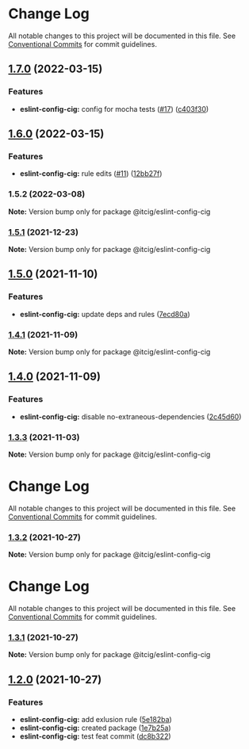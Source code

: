 # Change Log

All notable changes to this project will be documented in this file.
See [Conventional Commits](https://conventionalcommits.org) for commit guidelines.

## [1.7.0](https://github.com/itcig/itcig/compare/@itcig/eslint-config-cig@1.6.0...@itcig/eslint-config-cig@1.7.0) (2022-03-15)


### Features

* **eslint-config-cig:** config for mocha tests ([#17](https://github.com/itcig/itcig/issues/17)) ([c403f30](https://github.com/itcig/itcig/commit/c403f30057cd440cdbabb089d90067688f66654e))



## [1.6.0](https://github.com/itcig/itcig/compare/@itcig/eslint-config-cig@1.5.2...@itcig/eslint-config-cig@1.6.0) (2022-03-15)


### Features

* **eslint-config-cig:** rule edits ([#11](https://github.com/itcig/itcig/issues/11)) ([12bb27f](https://github.com/itcig/itcig/commit/12bb27fe610c3de5178d7641eb4ea1c6b1fc6a00))



### 1.5.2 (2022-03-08)

**Note:** Version bump only for package @itcig/eslint-config-cig





### [1.5.1](https://github.com/itcig/itcig/compare/@itcig/eslint-config-cig@1.5.0...@itcig/eslint-config-cig@1.5.1) (2021-12-23)

**Note:** Version bump only for package @itcig/eslint-config-cig





## [1.5.0](https://github.com/itcig/itcig/compare/@itcig/eslint-config-cig@1.4.1...@itcig/eslint-config-cig@1.5.0) (2021-11-10)


### Features

* **eslint-config-cig:** update deps and rules ([7ecd80a](https://github.com/itcig/itcig/commit/7ecd80aae48c161e1ae04238f14b1e5b679b3d9b))



### [1.4.1](https://github.com/itcig/itcig/compare/@itcig/eslint-config-cig@1.4.0...@itcig/eslint-config-cig@1.4.1) (2021-11-09)

**Note:** Version bump only for package @itcig/eslint-config-cig





## [1.4.0](https://github.com/itcig/itcig/compare/@itcig/eslint-config-cig@1.3.3...@itcig/eslint-config-cig@1.4.0) (2021-11-09)


### Features

* **eslint-config-cig:** disable no-extraneous-dependencies ([2c45d60](https://github.com/itcig/itcig/commit/2c45d60df656809f028afe6e0165b5eb164ca824))



### [1.3.3](https://github.com/itcig/itcig/compare/@itcig/eslint-config-cig@1.3.2...@itcig/eslint-config-cig@1.3.3) (2021-11-03)

**Note:** Version bump only for package @itcig/eslint-config-cig





# Change Log

All notable changes to this project will be documented in this file. See
[Conventional Commits](https://conventionalcommits.org) for commit guidelines.

### [1.3.2](https://github.com/itcig/itcig/compare/@itcig/eslint-config-cig@1.3.1...@itcig/eslint-config-cig@1.3.2) (2021-10-27)

**Note:** Version bump only for package @itcig/eslint-config-cig

# Change Log

All notable changes to this project will be documented in this file. See
[Conventional Commits](https://conventionalcommits.org) for commit guidelines.

### [1.3.1](https://github.com/itcig/itcig/compare/@itcig/eslint-config-cig@1.3.0...@itcig/eslint-config-cig@1.3.1) (2021-10-27)

**Note:** Version bump only for package @itcig/eslint-config-cig

## [1.2.0](https://github.com/itcig/itcig/compare/@itcig/eslint-config-cig@1.2.0...@itcig/eslint-config-cig@1.2.0) (2021-10-27)

### Features

- **eslint-config-cig:** add exlusion rule
  ([5e182ba](https://github.com/itcig/itcig/commit/5e182baf2316ea154b8c5a5a7e60bf3bb329b313))
- **eslint-config-cig:** created package
  ([1e7b25a](https://github.com/itcig/itcig/commit/1e7b25a381b1da407598a7165b239131fb663f46))
- **eslint-config-cig:** test feat commit
  ([dc8b322](https://github.com/itcig/itcig/commit/dc8b3222d7b4e94df45e1a62a22e91b09816a8ef))
